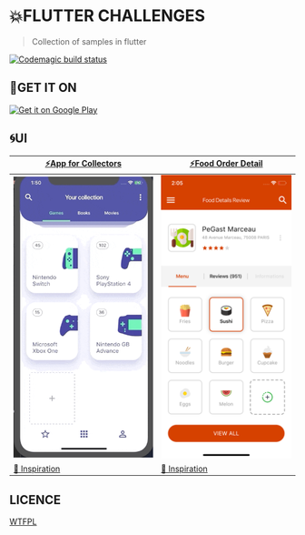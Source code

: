# 💥FLUTTER CHALLENGES

> Collection of samples in flutter

[![Codemagic build status](https://api.codemagic.io/apps/5d06f17537a0955aad262769/5d10f16bb7ca78219e83c264/status_badge.svg)](https://codemagic.io/apps/5d06f17537a0955aad262769/5d10f16bb7ca78219e83c264/latest_build)

## 📱GET IT ON

<a href='https://play.google.com/store/apps/details?id=com.arleyhr.flutter_challenges&pcampaignid=MKT-Other-global-all-co-prtnr-py-PartBadge-Mar2515-1'><img alt='Get it on Google Play' src='https://play.google.com/intl/en_us/badges/images/generic/en_badge_web_generic.png' height='60'/></a>

## 🌀UI


|[⚡️App for Collectors](https://github.com/arleyhr/flutter_challenges/tree/develop/lib/apps/app_for_collectors)| [⚡️Food Order Detail](https://github.com/arleyhr/flutter_challenges/tree/develop/lib/apps/restaurant_details_review)|
|--|--|
|<img src='https://github.com/arleyhr/flutter_challenges/blob/develop/lib/apps/app_for_collectors/screenshots/demo.gif?raw=true' />|<img src='https://github.com/arleyhr/flutter_challenges/blob/develop/lib/apps/restaurant_details_review/screenshots/screen.png?raw=true' width='360' />
[🌌 Inspiration](https://dribbble.com/shots/6322484-App-for-collectors)|[🌌 Inspiration](https://www.uplabs.com/posts/food-order-detail-page-ui-for-app)|


## LICENCE
[WTFPL](http://www.wtfpl.net/about/)